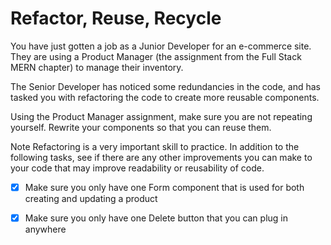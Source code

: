 # Refactor, Reuse, Recycle
You have just gotten a job as a Junior Developer for an e-commerce site. They are using a Product Manager (the assignment from the Full Stack MERN chapter) to manage their inventory.

The Senior Developer has noticed some redundancies in the code, and has tasked you with refactoring the code to create more reusable components.

Using the Product Manager assignment, make sure you are not repeating yourself. Rewrite your components so that you can reuse them.


Note Refactoring is a very important skill to practice. In addition to the following tasks, see if there are any other improvements you can make to your code that may improve readability or reusability of code.

- [x] Make sure you only have one Form component that is used for both creating and updating a product

- [x] Make sure you only have one Delete button that you can plug in anywhere